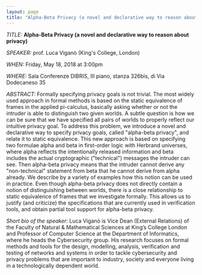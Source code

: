 ```yaml
---
layout: page
title: "Alpha-Beta Privacy (a novel and declarative way to reason about privacy)"
---
```


*TITLE:* **Alpha-Beta Privacy (a novel and declarative way to reason about privacy)**

*SPEAKER:* prof. Luca Viganò (King's College, London)

*WHEN:* Friday, May 18, 2018 at 3:00pm

*WHERE:* Sala Conferenze DIBRIS, III piano, stanza 326bis, di Via Dodecaneso 35

*ABSTRACT:* Formally specifying privacy goals is not trivial. The most widely used approach in formal methods is based on the static equivalence of frames in the applied pi-calculus, basically asking whether or not the intruder is able to distinguish two given worlds. A subtle question is how we can be sure that we have specified all pairs of worlds to properly reflect our intuitive privacy goal. To address this problem, we introduce a novel and declarative way to specify privacy goals, called "alpha-beta privacy", and relate it to static equivalence. This new approach is based on specifying two formulae alpha and beta in first-order logic with Herbrand universes, where alpha reflects the intentionally released information and beta includes the actual cryptographic ("technical") messages the intruder can see. Then alpha-beta privacy means that the intruder cannot derive any "non-technical" statement from beta that he cannot derive from alpha already. We describe by a variety of examples how this notion can be used in practice. Even though alpha-beta privacy does not directly contain a notion of distinguishing between worlds, there is a close relationship to static equivalence of frames that we investigate formally. This allows us to justify (and criticize) the specifications that are currently used in verification tools, and obtain partial tool support for alpha-beta privacy. 


*Short bio of the speaker:* Luca Viganò is Vice Dean (External Relations) of the Faculty of Natural & Mathematical Sciences at King’s College London and Professor of Computer Science at the Department of Informatics, where he heads the Cybersecurity group.
His research focuses on formal methods and tools for the design, modelling, analysis, verification and testing of networks and systems in order to tackle cybersecurity and privacy problems that are important to industry, society and everyone living in a technologically dependent world.


